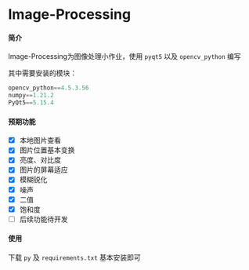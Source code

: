 # Image-Processing

#### 简介

Image-Processing为图像处理小作业，使用 `pyqt5` 以及 `opencv_python` 编写

其中需要安装的模块：

```python
opencv_python==4.5.3.56
numpy==1.21.2
PyQt5==5.15.4
```

#### 预期功能

- [x] 本地图片查看
- [x] 图片位置基本变换
- [x] 亮度、对比度
- [x] 图片的屏幕适应
- [x] 模糊锐化
- [x] 噪声
- [x] 二值
- [x] 饱和度
- [ ] 后续功能待开发

#### 使用

下载 `py` 及 `requirements.txt` 基本安装即可

